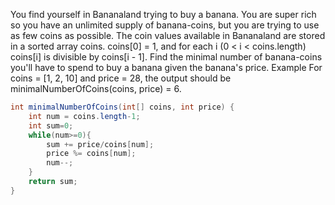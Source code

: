 You find yourself in Bananaland trying to buy a banana. You are super rich so you have an unlimited supply of banana-coins, but you are trying to use as few coins as possible.
The coin values available in Bananaland are stored in a sorted array coins. coins[0] = 1, and for each i (0 &lt; i &lt; coins.length) coins[i] is divisible by coins[i - 1]. Find the minimal number of banana-coins you'll have to spend to buy a banana given the banana's price.
Example
For coins = [1, 2, 10] and price = 28, the output should be
minimalNumberOfCoins(coins, price) = 6.
```java
int minimalNumberOfCoins(int[] coins, int price) {
    int num = coins.length-1;
    int sum=0;
    while(num>=0){        
        sum += price/coins[num];
        price %= coins[num];
        num--;
    }    
    return sum;
}
```